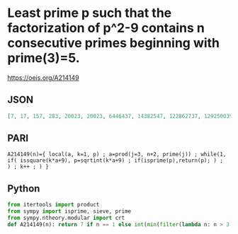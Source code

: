 # Least prime p such that the factorization of p^2\-9 contains n consecutive primes beginning with prime\(3\)\=5\.
https://oeis.org/A214149
## JSON
```JSON
[7, 17, 157, 283, 20023, 20023, 6446437, 14382547, 122862737, 12925003913, 625586209427, 761375971073, 92757861866387, 15447055149567577, 192604162645538927, 192604162645538927, 724012906264106939197, 2667069644892918607163, 235168333030918497994787]
```
## PARI
```PARI
A214149(n)={ local(a, k=1, p) ; a=prod(j=3, n+2, prime(j)) ; while(1, if( issquare(k*a+9), p=sqrtint(k*a+9) ; if(isprime(p),return(p); ) ;  ) ; k++ ; ) }
```
## Python
```Python
from itertools import product
from sympy import isprime, sieve, prime
from sympy.ntheory.modular import crt
def A214149(n): return 7 if n == 1 else int(min(filter(lambda n: n > 3 and isprime(n),(crt(tuple(sieve.primerange(5,prime(n+2)+1)), t)[0] for t in product((3,-3),repeat=n))))) # _Chai Wah Wu_, Jun 01 2022
```

